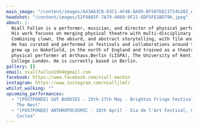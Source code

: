 ```yaml
---
main_image: "/content/images/A43A63CB-83C1-4F48-8A99-BF587DEC3724%202_edited_edited.jpg"
headshot: "/content/images/52F98A5F-7A79-4089-9F21-EDF5FE1BD796.jpeg"
about: |-
  Niall Fallon is a performer, musician, and director of physical performance.
  His work focuses on merging physical theatre with multi-disciplinary practices.
  Combining clown, the absurd, and abstract storytelling, with film and multimedia.
  He has curated and performed in festivals and collaborations around the world.  He
  grew up in Wakefield, in the north of England and trained as a theatre maker and
  physical performer at Arthaus.Berlin (LISPA), The University of Kent, and Rose Bruford
  College London. He is currently based in Berlin.
gallery: []
email: niallfallon1994@gmail.com
facebook: https://www.facebook.com/niall.machin
instagram: https://www.instagram.com/nialljlmf/
whilst_walking: ""
upcoming_performances:
  - "[POSTPONED] GUT BUDDIES - 15th-17th May - Brighton Fringe Festival, UK - The Warren,
    The Nest"
  - "[POSTPONED] ANTHROPOCOSMIC - 18th April - Dia de l'Art Festival, Catalunya - Nau
    Coclea"
---
```

